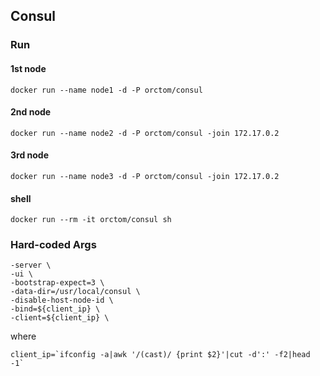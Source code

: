 ## Consul

### Run
#### 1st node
```
docker run --name node1 -d -P orctom/consul
```

#### 2nd node
```
docker run --name node2 -d -P orctom/consul -join 172.17.0.2
```

#### 3rd node
```
docker run --name node3 -d -P orctom/consul -join 172.17.0.2
```

#### shell
```
docker run --rm -it orctom/consul sh
```

### Hard-coded Args
```
-server \
-ui \
-bootstrap-expect=3 \
-data-dir=/usr/local/consul \
-disable-host-node-id \
-bind=${client_ip} \
-client=${client_ip} \
```

where
```
client_ip=`ifconfig -a|awk '/(cast)/ {print $2}'|cut -d':' -f2|head -1`
```
